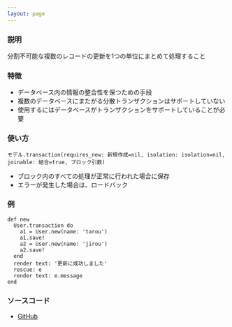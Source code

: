 ```yaml
---
layout: page
---
```


### 説明

分割不可能な複数のレコードの更新を1つの単位にまとめて処理すること

### 特徴

- データベース内の情報の整合性を保つための手段
- 複数のデータベースにまたがる分散トランザクションはサポートしていない
- 使用するにはデータベースがトランザクションをサポートしていることが必要

### 使い方

    モデル.transaction(requires_new: 新規作成=nil, isolation: isolation=nil, joinable: 結合=true, ブロック引数)

- ブロック内のすべての処理が正常に行われた場合に保存
- エラーが発生した場合は、ロードバック

### 例

    def new
      User.transaction do
        a1 = User.new(name: 'tarou')
        a1.save!
        a2 = User.new(name: 'jirou')
        a2.save!
      end
      render text: '更新に成功しました'
      rescue: e
      render text: e.message
    end

### ソースコード

- [GitHub](https://github.com/rails/rails/blob/984c3ef2775781d47efa9f541ce570daa2434a80/activerecord/lib/active_record/connection_adapters/abstract/database_statements.rb#L309)
